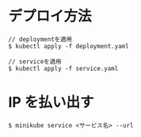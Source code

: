 # デプロイ方法

```
// deploymentを適用
$ kubectl apply -f deployment.yaml

// serviceを適用
$ kubectl apply -f service.yaml
```

# IP を払い出す

```
$ minikube service <サービス名> --url
```
